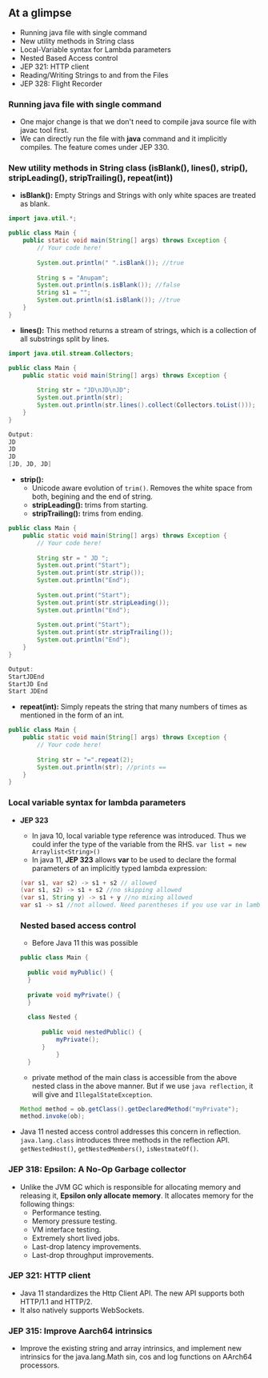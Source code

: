## At a glimpse
- Running java file with single command
- New utility methods in String class
- Local-Variable syntax for Lambda parameters
- Nested Based Access control
- JEP 321: HTTP client
- Reading/Writing Strings to and from the Files
- JEP 328: Flight Recorder

### Running java file with single command
- One major change is that we don't need to compile java source file with javac tool first. 
- We can directly run the file with **java** command and it implicitly compiles. The feature comes under JEP 330.

### New utility methods in String class (isBlank(), lines(), strip(), stripLeading(), stripTrailing(), repeat(int))

- **isBlank():** Empty Strings and Strings with only white spaces are treated as blank.
```java
import java.util.*;

public class Main {
    public static void main(String[] args) throws Exception {
        // Your code here!
        
        System.out.println(" ".isBlank()); //true
        
        String s = "Anupam";
        System.out.println(s.isBlank()); //false
        String s1 = "";
        System.out.println(s1.isBlank()); //true
    }
}
```
- **lines():** This method returns a stream of strings, which is a collection of all substrings split by lines.
```java
import java.util.stream.Collectors;

public class Main {
    public static void main(String[] args) throws Exception {
        
        String str = "JD\nJD\nJD"; 
        System.out.println(str);
        System.out.println(str.lines().collect(Collectors.toList()));
    }
}

Output:
JD
JD
JD
[JD, JD, JD]
```

- **strip():** 
  - Unicode aware evolution of `trim()`. Removes the white space from both, begining and the end of string.
  - **stripLeading():** trims from starting.
  - **stripTrailing():** trims from ending.

```java
public class Main {
    public static void main(String[] args) throws Exception {
        // Your code here!
        
        String str = " JD "; 
        System.out.print("Start");
        System.out.print(str.strip());
        System.out.println("End");
        
        System.out.print("Start");
        System.out.print(str.stripLeading());
        System.out.println("End");
        
        System.out.print("Start");
        System.out.print(str.stripTrailing());
        System.out.println("End");
    }
}

Output:
StartJDEnd
StartJD End
Start JDEnd
```
- **repeat(int):** Simply repeats the string that many numbers of times as mentioned in the form of an int.
```java
public class Main {
    public static void main(String[] args) throws Exception {
        // Your code here!
        
        String str = "=".repeat(2);
        System.out.println(str); //prints ==
    }
}
```

### Local variable syntax for lambda parameters
- **JEP 323**
  - In java 10, local variable type reference was introduced. Thus we could infer the type of the variable from the RHS. `var list = new Arraylist<String>()`
  - In java 11, **JEP 323** allows **var** to be used to declare the formal parameters of an implicitly typed lambda expression:
  ```java
  (var s1, var s2) -> s1 + s2 // allowed
  (var s1, s2) -> s1 + s2 //no skipping allowed
  (var s1, String y) -> s1 + y //no mixing allowed
  var s1 -> s1 //not allowed. Need parentheses if you use var in lambda.
  ```

  ### Nested based access control
  - Before Java 11 this was possible
  ```java
  public class Main {
 
    public void myPublic() {
    }
 
    private void myPrivate() {
    }
 
    class Nested {
 
        public void nestedPublic() {
            myPrivate();
        }
            }
    }
  ```
  - private method of the main class is accessible from the above nested class in the above manner. But if we use `java reflection`, it will give and `IllegalStateException`.
  ```java
  Method method = ob.getClass().getDeclaredMethod("myPrivate");
  method.invoke(ob);
  ```
- Java 11 nested access control addresses this concern in reflection. `java.lang.class` introduces three methods in the reflection API. `getNestedHost()`, `getNestedMembers()`, `isNestmateOf()`.


### JEP 318: Epsilon: A No-Op Garbage collector
- Unlike the JVM GC which is responsible for allocating memory and releasing it, **Epsilon only allocate memory**. It allocates memory for the following things:
  - Performance testing.
  - Memory pressure testing.
  - VM interface testing.
  - Extremely short lived jobs.
  - Last-drop latency improvements.
  - Last-drop throughput improvements.

### JEP 321: HTTP client
- Java 11 standardizes the Http Client API. The new API supports both HTTP/1.1 and HTTP/2.
- It also natively supports WebSockets.

### JEP 315: Improve Aarch64 intrinsics
- Improve the existing string and array intrinsics, and implement new intrinsics for the java.lang.Math sin, cos and log functions on AArch64 processors.
